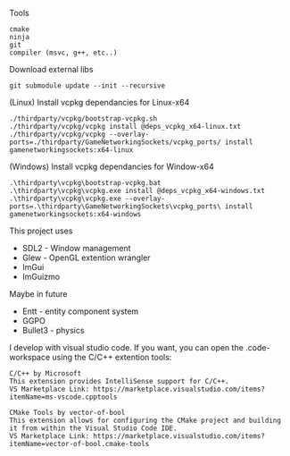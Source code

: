 Tools

    cmake
    ninja
    git
    compiler (msvc, g++, etc..)

Download external libs

    git submodule update --init --recursive

(Linux) Install vcpkg dependancies for Linux-x64

    ./thirdparty/vcpkg/bootstrap-vcpkg.sh
    ./thirdparty/vcpkg/vcpkg install @deps_vcpkg_x64-linux.txt
    ./thirdparty/vcpkg/vcpkg --overlay-ports=./thirdparty/GameNetworkingSockets/vcpkg_ports/ install gamenetworkingsockets:x64-linux

(Windows) Install vcpkg dependancies for Window-x64

    .\thirdparty\vcpkg\bootstrap-vcpkg.bat
    .\thirdparty\vcpkg\vcpkg.exe install @deps_vcpkg_x64-windows.txt    
    .\thirdparty\vcpkg\vcpkg.exe --overlay-ports=.\thirdparty\GameNetworkingSockets\vcpkg_ports\ install gamenetworkingsockets:x64-windows


This project uses 

- SDL2 - Window management
- Glew - OpenGL extention wrangler
- ImGui 
- ImGuizmo

Maybe in future

- Entt - entity component system
- GGPO
- Bullet3 - physics

I develop with visual studio code. If you want, you can open the .code-workspace using the C/C++ extention tools:

    C/C++ by Microsoft
    This extension provides IntelliSense support for C/C++.
    VS Marketplace Link: https://marketplace.visualstudio.com/items?itemName=ms-vscode.cpptools

    CMake Tools by vector-of-bool
    This extension allows for configuring the CMake project and building it from within the Visual Studio Code IDE.
    VS Marketplace Link: https://marketplace.visualstudio.com/items?itemName=vector-of-bool.cmake-tools